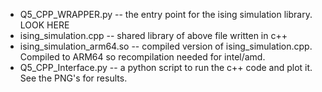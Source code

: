 * Q5_CPP_WRAPPER.py -- the entry point for the ising simulation library. LOOK HERE
* ising_simulation.cpp -- shared library of above file written in c++  
* ising_simulation_arm64.so -- compiled version of ising_simulation.cpp.  Compiled to ARM64 so recompilation needed for intel/amd.  
* Q5_CPP_Interface.py -- a python script to run the c++ code and plot it. See the PNG's for results.  
